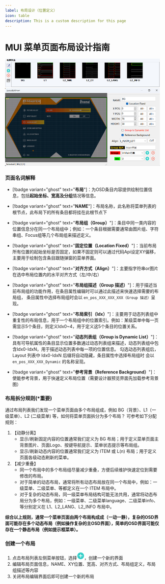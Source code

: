```yaml
---
label: 布局设计（位置定义）
icon: table
description: This is a custom description for this page
---
```

# MUI 菜单页面布局设计指南
![布局列表](img/layout_list.png)
![布局编辑器页面](img/layout.png)

### 页面名词解释
- [!badge variant="ghost" text="**布局**"]：为OSD条目内容提供绘制位置信息，包括**起始坐标、宽高及分组**情况等信息。

- [!badge variant="ghost" text="**NAME**"]：布局名称，此名称将菜单列表的根节点，此布局下的所有条目都将挂在此根节点下
- [!badge variant="ghost" text="**布局组（Group）**"]：条目中同一类内容的位置信息分在同一个布局组中；例如：一个条目根据需要通常由图片组、字符串组、Focus组等几个布局组来描述定义。
- [!badge variant="ghost" text="**固定位置（Location Fixed）**"]：当前布局所有位置的起始坐标是否固定，如果不固定则可以通过代码Api设定XY偏移，主要用于绘制包含条目跟随弹窗的菜单界面。
- [!badge variant="ghost" text="**对齐方式（Align）**"]：主要指字符串or图片在选中布局位置内的水平对齐方式（左/中/右）
- [!badge variant="ghost" text="**布局组描述（Group 描述）**"]：用于描述当前布局组的功能作用，在条目属性编辑时可以通过此描述来快速选择需要的布局组，
条目属性中选择布局组时会以 `en_pos_XXX_XXX_XXX（Group 描述）`呈现。
- [!badge variant="ghost" text="**布局索引（Idx）**"]：主要用于动态列表组中重复性的布局信息，用于一个布局组中的位置索引。例如：某级菜单中每一页需显示5个条目，则定义Idx0~4，用于定义这5个条目的位置关系。
- [!badge variant="ghost" text="**动态列表组（Group is Dynamic List）**"]：具有可导航属性的条目显示位置多数通过动态列表组来描述，动态列表组中包含Idx0-IdxN，用于描述动态列表中每一项的位置信息。
勾选动态列表组后，Layout 列表中 Idx0-IdxN 后缀将自动隐藏，条目属性中选择布局组时 会以 `en_pos_XXX_XXX_Dynamic` 的名称呈现。
- [!badge variant="ghost" text="**参考背景（Reference Background）**"]：使能参考背景，用于快速定义布局位置（需要设计器预览界面先加载参考背景图）

### 布局拆分规则(*重要)
通过布局列表我们发现一个菜单页面由多个布局组成，例如 BG（背景）、L1（一级菜单）、L2 (二级菜单) 等，如何将菜单页面拆分为多个布局？
可参考如下分配规则：
1. 【动静分离】
    + 显示/刷新固定内容的位置通常我们定义为 BG 布局；用于定义菜单页面主背景图片、页面Logo、按键导航提示、菜单状态提示等布局组。
    + 显示/刷新动态内容的位置通常我们定义为 ITEM 或 L(n) 布局；用于定义页面各级动态刷新的菜单。
2. 【减少重叠】
    + 同一个布局中的多个布局组尽量减少重叠，方便后续维护快速定位到需要修改的布局。
    + 对于简单的动态布局，通常将所有动态布局放在同一个布局中，例如：一级菜单、二级菜单、等都定义在一个 ITEM 布局中。
    + 对于复杂的动态布局，同一级菜单布局结构可能无法共用，通常将动态布局分为多个布局，例如：一级菜单、二级菜单language、二级菜单info、等分别定义在 L1、L2_LANG、L2_INFO 布局中。

**综合以上规则，通常一个菜单页面由两个布局构成成（一动一静），复杂的OSD界面可能存在多个动态布局（例如操作复杂的主OSD界面），简单的OSD界面可能仅存在一个静态布局（例如提示框菜单）。**

### 创建一个布局
1. 点击布局列表左侧菜单按钮，选择![新增](../../static/img/add.png)，创建一个新的界面
2. 编辑布局页面信息，NAME、XY位置、宽高、对齐方式、布局组定义，布局组描述等内容
3. 关闭布局编辑界面后即可创建一个新的布局
